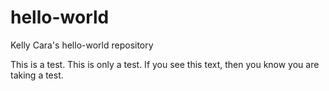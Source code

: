 # hello-world
Kelly Cara's hello-world repository

This is a test.  This is only a test.  If you see this text, then you know you are taking a test.
